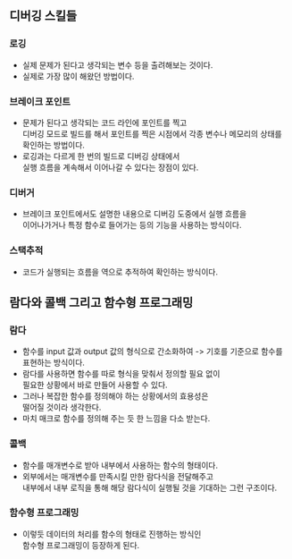 ## 디버깅 스킬들
### 로깅
- 실제 문제가 된다고 생각되는 변수 등을 출려해보는 것이다.
- 실제로 가장 많이 해왔던 방법이다.
### 브레이크 포인트
- 문제가 된다고 생각되는 코드 라인에 포인트를 찍고  
디버깅 모드로 빌드를 해서 포인트를 찍은 시점에서 각종 변수나 메모리의 상태를  
확인하는 방법이다.
- 로깅과는 다르게 한 번의 빌드로 디버깅 상태에서  
실행 흐름을 계속해서 이어나갈 수 있다는 장점이 있다.
### 디버거
- 브레이크 포인트에서도 설명한 내용으로 디버깅 도중에서 실행 흐름을  
이어나가거나 특정 함수로 들어가는 등의 기능을 사용하는 방식이다.
### 스택추적
- 코드가 실행되는 흐름을 역으로 추적하여 확인하는 방식이다.

## 람다와 콜백 그리고 함수형 프로그래밍
### 람다
- 함수를 input 값과 output 값의 형식으로 간소화하여 
-> 기호를 기준으로 함수를 표현하는 방식이다.
- 람다를 사용하면 함수를 따로 형식을 맞춰서 정의할 필요 없이  
필요한 상황에서 바로 만들어 사용할 수 있다.
- 그러나 복잡한 함수를 정의해야 하는 상황에서의 효용성은  
떨어질 것이라 생각한다.
- 마치 매크로 함수를 정의해 주는 듯 한 느낌을 다소 받는다.
### 콜백
- 함수를 매개변수로 받아 내부에서 사용하는 함수의 형태이다.
- 외부에서는 매개변수를 만족시킬 만한 람다식을 전달해주고  
내부에서 내부 로직을 통해 해당 람다식이 실행될 것을 기대하는 그런 구조이다.
### 함수형 프로그래밍
- 이렇듯 데이터의 처리를 함수의 형태로 진행하는 방식인  
함수형 프로그래밍이 등장하게 된다.
